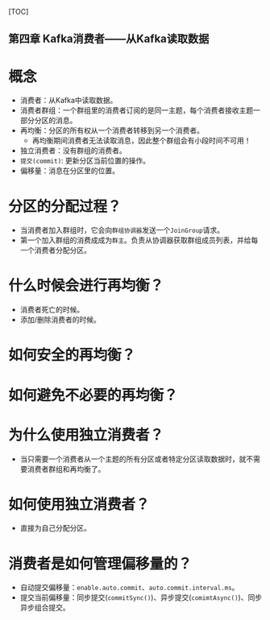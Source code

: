 [TOC]

第四章 Kafka消费者——从Kafka读取数据
---

# 概念
* 消费者：从Kafka中读取数据。
* 消费者群组：一个群组里的消费者订阅的是同一主题，每个消费者接收主题一部分分区的消息。
* 再均衡：分区的所有权从一个消费者转移到另一个消费者。
  * 再均衡期间消费者无法读取消息，因此整个群组会有小段时间不可用！
* 独立消费者：没有群组的消费者。
* `提交(commit)`: 更新分区当前位置的操作。
* 偏移量：消息在分区里的位置。

# 分区的分配过程？
* 当消费者加入群组时，它会向`群组协调器`发送一个`JoinGroup`请求。
* 第一个加入群组的消费成成为`群主`。负责从协调器获取群组成员列表，并给每一个消费者分配分区。

# 什么时候会进行再均衡？
* 消费者死亡的时候。
* 添加/删除消费者的时候。

# 如何安全的再均衡？

# 如何避免不必要的再均衡？

# 为什么使用独立消费者？
* 当只需要一个消费者从一个主题的所有分区或者特定分区读取数据时，就不需要消费者群组和再均衡了。


# 如何使用独立消费者？
* 直接为自己分配分区。

# 消费者是如何管理偏移量的？
* 自动提交偏移量：`enable.auto.commit`、`auto.commit.interval.ms`。
* 提交当前偏移量：同步提交(`commitSync()`)、异步提交(`comimtAsync()`)、同步异步组合提交。
